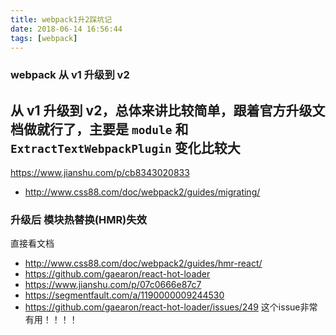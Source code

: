 ```yaml
---
title: webpack1升2踩坑记
date: 2018-06-14 16:56:44
tags: [webpack]
---
```

### webpack 从 v1 升级到 v2
从 v1 升级到 v2，总体来讲比较简单，跟着官方升级文档做就行了，主要是 `module` 和 `ExtractTextWebpackPlugin` 变化比较大
- 
https://www.jianshu.com/p/cb8343020833
- http://www.css88.com/doc/webpack2/guides/migrating/


### 升级后 模块热替换(HMR)失效
直接看文档
- http://www.css88.com/doc/webpack2/guides/hmr-react/
- https://github.com/gaearon/react-hot-loader
- https://www.jianshu.com/p/07c0666e87c7
- https://segmentfault.com/a/1190000009244530
- https://github.com/gaearon/react-hot-loader/issues/249  这个issue非常有用！！！！
